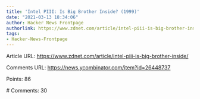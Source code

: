 ```yaml
---
title: 'Intel PIII: Is Big Brother Inside? (1999)'
date: "2021-03-13 18:34:06"
author: Hacker News Frontpage
authorlink: https://www.zdnet.com/article/intel-piii-is-big-brother-inside/
tags:
- Hacker-News-Frontpage
---
```


<p>Article URL: <a href="https://www.zdnet.com/article/intel-piii-is-big-brother-inside/">https://www.zdnet.com/article/intel-piii-is-big-brother-inside/</a></p>
<p>Comments URL: <a href="https://news.ycombinator.com/item?id=26448737">https://news.ycombinator.com/item?id=26448737</a></p>
<p>Points: 86</p>
<p># Comments: 30</p>

